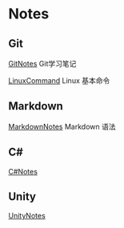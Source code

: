 # Notes

## Git

[GitNotes](/GitNote/GitLearn.md) Git学习笔记

[LinuxCommand](GitNote/LinuxLearn.md) Linux 基本命令

## Markdown

[MarkdownNotes](Markdown/MarkDownLearn.md) Markdown 语法

## C#

[C#Notes](C#/C#Notes.md)

## Unity

[UnityNotes](Unity/UnityNotes.md)